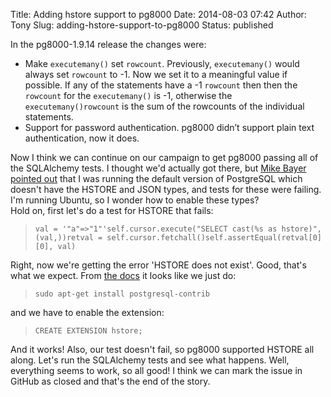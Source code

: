 Title: Adding hstore support to pg8000
Date: 2014-08-03 07:42
Author: Tony
Slug: adding-hstore-support-to-pg8000
Status: published

In the pg8000-1.9.14 release the changes were:  

-   Make `executemany()` set `rowcount`. Previously, `executemany()` would always set `rowcount` to -1. Now we set it to a meaningful value if possible. If any of the statements have a -1 `rowcount` then then the `rowcount` for the `executemany()` is -1, otherwise the `executemany()rowcount` is the sum of the rowcounts of the individual statements.
-   Support for password authentication. pg8000 didn’t support plain text authentication, now it does.

Now I think we can continue on our campaign to get pg8000 passing all of the SQLAlchemy tests. I thought we'd actually got there, but [Mike Bayer pointed out](https://github.com/zzzeek/sqlalchemy/pull/88#issuecomment-44669582) that I was running the default version of PostgreSQL which doesn't have the HSTORE and JSON types, and tests for these were failing. I'm running Ubuntu, so I wonder how to enable these types?  
Hold on, first let's do a test for HSTORE that fails:  

> `val = '"a"=>"1"'self.cursor.execute("SELECT cast(%s as hstore)", (val,))retval = self.cursor.fetchall()self.assertEqual(retval[0][0], val)`

Right, now we're getting the error 'HSTORE does not exist'. Good, that's what we expect. From [the docs](https://help.ubuntu.com/community/PostgreSQL) it looks like we just do:  

> `sudo apt-get install postgresql-contrib`

and we have to enable the extension:  

> `CREATE EXTENSION hstore; `

And it works! Also, our test doesn't fail, so pg8000 supported HSTORE all along. Let's run the SQLAlchemy tests and see what happens. Well, everything seems to work, so all good! I think we can mark the issue in GitHub as closed and that's the end of the story.

</p>

